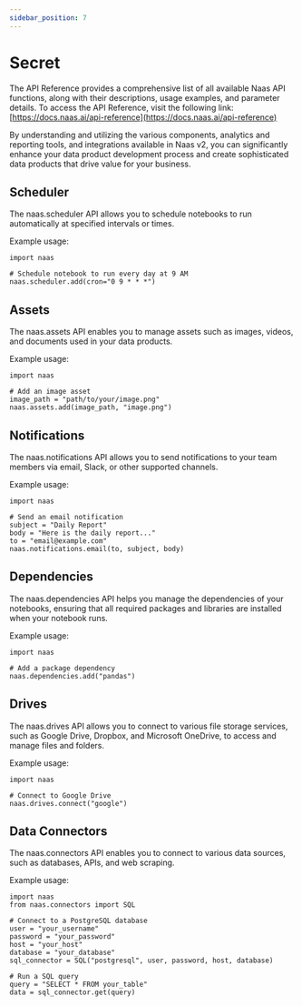 ```yaml
---
sidebar_position: 7
---
```


# Secret

The API Reference provides a comprehensive list of all available Naas API functions, along with their descriptions, usage examples, and parameter details. To access the API Reference, visit the following link: [https://docs.naas.ai/api-reference](https://docs.naas.ai/api-reference)

By understanding and utilizing the various components, analytics and reporting tools, and integrations available in Naas v2, you can significantly enhance your data product development process and create sophisticated data products that drive value for your business.

## Scheduler
The naas.scheduler API allows you to schedule notebooks to run automatically at specified intervals or times.

Example usage:
```
import naas

# Schedule notebook to run every day at 9 AM
naas.scheduler.add(cron="0 9 * * *")
```

## Assets
The naas.assets API enables you to manage assets such as images, videos, and documents used in your data products.

Example usage:

```
import naas

# Add an image asset
image_path = "path/to/your/image.png"
naas.assets.add(image_path, "image.png")
```

## Notifications
The naas.notifications API allows you to send notifications to your team members via email, Slack, or other supported channels.

Example usage:

```
import naas

# Send an email notification
subject = "Daily Report"
body = "Here is the daily report..."
to = "email@example.com"
naas.notifications.email(to, subject, body)
```

## Dependencies
The naas.dependencies API helps you manage the dependencies of your notebooks, ensuring that all required packages and libraries are installed when your notebook runs.

Example usage:

```
import naas

# Add a package dependency
naas.dependencies.add("pandas")
```

## Drives
The naas.drives API allows you to connect to various file storage services, such as Google Drive, Dropbox, and Microsoft OneDrive, to access and manage files and folders.

Example usage:

```
import naas

# Connect to Google Drive
naas.drives.connect("google")
```

## Data Connectors
The naas.connectors API enables you to connect to various data sources, such as databases, APIs, and web scraping.

Example usage:

```
import naas
from naas.connectors import SQL

# Connect to a PostgreSQL database
user = "your_username"
password = "your_password"
host = "your_host"
database = "your_database"
sql_connector = SQL("postgresql", user, password, host, database)

# Run a SQL query
query = "SELECT * FROM your_table"
data = sql_connector.get(query)
```


